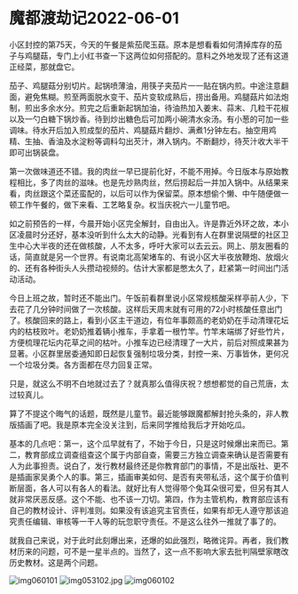 # 魔都渡劫记2022-06-01

小区封控的第75天，今天的午餐是紫茄爬玉菇。原本是想看看如何清掉库存的茄子与鸡腿菇，专门上小红书查一下这两位如何搭配的。意料之外地发现了还有这道正经菜，那就盘它。

茄子、鸡腿菇分别切片。起锅喷薄油，用筷子夹茄片一一贴在锅内煎。中途注意翻面，避免焦糊。煎至两面脱水变干、茄片变软成熟后，捞出备用。鸡腿菇片如法炮制，煎出多余水分。煎完之后重新起锅加油，待油热加入姜末、蒜末、几粒干花椒以及一勺白糖下锅炒香。待到炒出糖色后可加两小碗清水汆汤。有小葱的可加一些调味。待水开后加入煎成型的茄片、鸡腿菇片翻炒、满煮1分钟左右。抽空用鸡精、生抽、香油及水淀粉等调料勾出芡汁，淋入锅内。不断翻炒，待芡汁收大半干即可出锅装盘。

第一次做味道还不错。我的肉丝一早已提前化好，不能不用掉。今日版本与原始教程相比，多了肉丝的滋味。也是先炒熟肉丝，然后捞起后一并加入锅中。从结果来看，肉丝跟这个菜还蛮配的，以后可以作为保留菜。原本想偷个懒、中午随便做一顿工作午餐的，做下来看、工艺略复杂。权当庆祝六一儿童节吧。

如之前预告的一样，今晨开始小区完全解封，自由出入。许是靠近外环之故，本小区凌晨时分还好，基本没听到什么太大的动静。光看到有人在群里说隔壁的社区卫生中心大半夜的还在做核酸，人不太多，呼吁大家可以去云云。网上、朋友圈看的话，简直就是另一个世界。有说南北高架堵车的、有说小区大半夜放鞭炮、放烟火的、还有各种街头人头攒动视频的。估计大家都是憋太久了，赶紧第一时间出门活动活动。

今日上班之故，暂时还不能出门。午饭前看群里说小区常规核酸采样亭前人少，下去花了几分钟时间做了一次核酸。这样后天周末就有可用的72小时核酸任意出门了。核酸回来的路上，看到小区主干道边，有位年事颇高的老奶奶在手动清理花坛内的枯枝败叶。老奶奶推着辆小推车，手拿着一根竹竿。竹竿末端绑了好些竹片，方便梳理花坛内花草之间的枯叶。小推车边已经清理了一大片，前后对照成果甚为显著。小区群里居委通知即日起恢复强制垃圾分类，封控一来、万事皆休，更何况一个垃圾分类。各方面都在尽力回复正常。

只是，就这么不明不白地就过去了？就真那么值得庆祝？想想都觉的自己荒唐，太过较真儿。

算了不提这个晦气的话题，既然是儿童节。最近能够跟魔都解封抢头条的，非人教版插画了吧。我是原本完全没关注到，后来同学推给我后才开始吃瓜。

基本的几点吧：第一，这个瓜早就有了，不始于今日，只是这时候爆出来而已。第二，教育部成立调查组查这个属于内部自查，需要三方独立调查来确认是否需要有人为此事担责。说白了，发行教材最终还是你教育部门的事情，不是出版社、更不是插画家吴勇个人的事。第三，插画审美如何、是否有夹带私活，这个属于价值判断层面，各人可以有各人的看法。就好比有人觉得带个兔耳朵很可爱，但另有其人就非常厌恶反感。这个不能、也不该一刀切。第四，作为主管机构，教育部应该有自己的教材设计、评判准则。如果没有该追究主官责任，如果有却无人遵守那该追究责任编辑、审核等一干人等的玩忽职守责任。不是这么往外一推就了事了的。

就我自己来说，对于此时此刻爆出来，还爆的如此强烈，略微诧异。再者，我们教材历来的问题，可不是一星半点的。当然了，这一点不影响大家去批判隔壁家瞎改历史教材。这是两个问题。

<img decoding="async" src="https://i0.wp.com/s2.loli.net/2022/06/01/hMGbiE86muQop2x.jpg?w=640&#038;ssl=1" alt="img060101" data-recalc-dims="1" />
<img decoding="async" src="https://i0.wp.com/s2.loli.net/2022/05/31/sUoLZg2rY8fvTXz.jpg?w=640&#038;ssl=1" alt="img053102.jpg" data-recalc-dims="1" />
<img decoding="async" src="https://i0.wp.com/s2.loli.net/2022/06/01/LzCmA8tjEpOkRnU.jpg?w=640&#038;ssl=1" alt="img060102" data-recalc-dims="1" />

